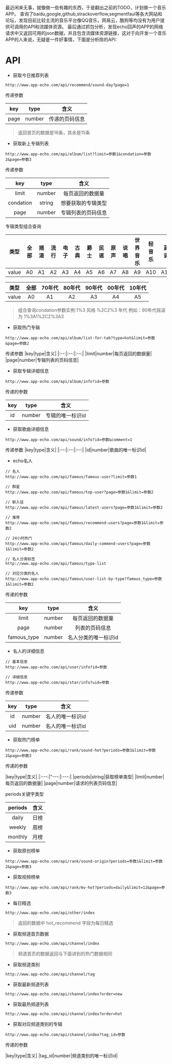 最近闲来无事，就像做一些有趣的东西，于是翻出之前的TODO，计划做一个音乐APP。
查询了baidu,google,github,strackoverflow,segmentfaul等各大网站和论坛，发现目前比较主流的音乐平台像QQ音乐，网易云，酷狗等均没有为用户提供可调用的API和流媒体资源。
最后通过抓包分析，发现echo回声的APP的网络请求中又返回可用的json数据，并且包含流媒体资源链接，这对于向开发一个音乐APP的人来说，无疑是一件好事情，下面是分析除的API:

# API

- 获取今日推荐列表


```
http://www.app-echo.com/api/recommend/sound-day?page=1
```

传递参数

|key|type|含义|
|:---:|:---:|:---:|
|page|number|传递的页码信息|

>返回首页的数据是16条，其余是15条

- 获取新上专辑列表

```
http://www.app-echo.com/api/album/list?limit=参数1&condation=参数2&page=参数3
```

传递参数

|key|type|含义|
|:---:|:---:|:---:|
|limit|number|每页返回的数据量|
|condation|string|想要获取的专辑类型|
|page|number|专辑列表的页码信息|

专辑类型组合查询

|类型|全部|摇滚|流行|电子|古典|爵士|民谣|原声|说唱|世界音乐|轻音乐|蓝调|节奏蓝调|
|:--:|:--:|:--:|:--:|:--:|:--:|:--:|:--:|:--:|:--:|:------:|:----:|:--:|:------:|
|value|A0|A1|A2|A3|A4|A5|A6|A7|A8|A9|A10|A11|A12|

|类型|全部|70年代|80年代|90年代|00年代|10年代|
|:--:|:--:|:--:|:--:|:--:|:--:|:--:|
|value|A0|A1|A2|A3|A4|A5|

> 组合查询condation参数实例:1%3 风格 %2C2%3 年代  例如：90年代摇滚  为 1%3A1%2C2%3A3

- 获取热门专辑

```
http://www.app-echo.com/api/album/list-for-tab?type=hot&limit=参数&page=参数2
```

传递参数
|key|type|含义|
|:--:|:--:|:--:|
|limit|number|每页返回的数据量|
|page|number|专辑列表的页码信息|

- 获取专辑详细信息

```
http://www.app-echo.com/api/album/info?id=参数
```

传递的参数

|key|type|含义|
|:---:|:---:|:---:|
|id|number|专辑的唯一标识id|

- 获取歌曲详细信息

```
http://www.app-echo.com/api/sound/info?id=参数&comment=1
```

传递参数
|key|type|含义|
|:--:|:--:|:--:|
|id|number|歌曲的唯一标识id|

- echo名人

```
// 名人
http://www.app-echo.com/api/famous/famous-user?limit=参数1

// 群星
http://www.app-echo.com/api/famous/top-user?page=参数1&limit=参数2

// 新入驻
http://www.app-echo.com/api/famous/latest-users?page=参数1&limit=参数2

// 推荐
http://www.app-echo.com/api/famous/recommend-users?page=参数1&limit=参数2

// 24小时热门
http://www.app-echo.com/api/famous/daily-commend-users?page=参数1&limit=参数2

// 名人分类标签
http://www.app-echo.com/api/famous/type-list

// 对应分类的名人
http://www.app-echo.com/api/famous/user-list-by-type?famous_type=参数1&limit=参数2
```

传递的参数

|key|type|含义|
|:---:|:---:|:---:|
|limit|number|每页返回的数据量|
|page|number|列表的页码信息|
|famous_type|number|名人分类的唯一标识id|

- 名人的详细信息

```
// 基本信息
http://www.app-echo.com/api/user/info?id=参数

// 详细信息
http://www.app-echo.com/api/star/info?uid=参数

```

传递参数

|key|type|含义|
|:---:|:---:|:---:|
|id|number|名人的唯一标识id|
|uid|number|名人的唯一标识id|

- 获取热门榜单

```
http://www.app-echo.com/api/rank/sound-hot?periods=参数1&limit=参数2&page=参数3
```

传递的参数

|key|type|含义|
|:---:|"---:|:---:|
|periods|string|获取榜单类型|
|limit|number|每页返回的数据量|
|page|number|请求的列表页码信息|

periods关键字类型

|periods|含义|
|:---:|:---:|
|daily|日榜|
|weekly|周榜|
|monthly|月榜|

- 获取原创榜单

```
http://www.app-echo.com/api/rank/sound-origin?periods=参数1&limit=参数2&page=参数3

```

- 获取视频榜单

```
http://www.app-echo.com/api/rank/mv-hot?periods=daily&limit=12&page=参数3
```

- 每日精选

```
http://www.app-echo.com/api/other/index
```

> 返回的数据中 hot_recommend 字段为每日精选

- 获取频道首页数据

```
http://www.app-echo.com/api/channel/index
```

> 频道首页的数据返回与下面讲到的热门数据相同

- 获取频道类别

```
http://www.app-echo.com/api/channel/tag
```

- 获取最新频道列表

```
http://www.app-echo.com/api/channel/index?order=new
```

- 获取最热频道列表

```
http://www.app-echo.com/api/channel/index?order=hot
```

- 获取对应频道类别的专辑

```
http://www.app-echo.com/api/channel/index?tag_id=参数
```

传递的参数

|key|type|含义|
|tag_id|number|频道类别的唯一标识id|